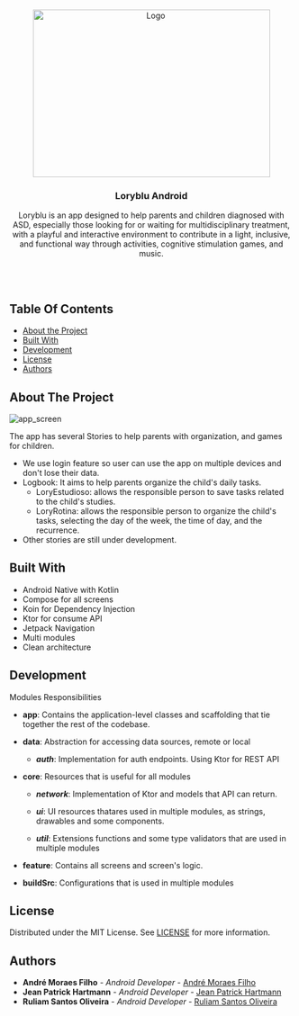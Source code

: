 <br/>

<p align="center">
  <a href="https://github.com/loryblu/loryblu-android">
    <img src="https://github-production-user-asset-6210df.s3.amazonaws.com/69876102/274274731-31580d3d-27d6-476b-b3c7-93cb61e4e3cc.png" alt="Logo" width="421" height="298">
  </a>



  <h3 align="center">Loryblu Android</h3>

  <p align="center">
    Loryblu is an app designed to help parents and children diagnosed with ASD, especially those looking for or waiting for multidisciplinary treatment, with a playful and interactive environment to contribute in a light, inclusive, and functional way through activities, cognitive stimulation games, and music.
  </p>

<br/>
<br/>

## Table Of Contents

* [About the Project](#about-the-project)
* [Built With](#built-with)
* [Development](#development)
* [License](#license)
* [Authors](#authors)

## About The Project

![app_screen](https://github.com/loryblu/loryblu-android/assets/69876102/09b08090-ba70-4fee-940c-4562c50064ac)

The app has several Stories to help parents with organization, and games for children.
- We use login feature so user can use the app on multiple devices and don't lose their data.
- Logbook: It aims to help parents organize the child's daily tasks.
  -  LoryEstudioso: allows the responsible person to save tasks related to the child's studies.
  -  LoryRotina: allows the responsible person to organize the child's tasks, selecting the day of the week, the time of day, and the recurrence.
- Other stories are still under development. 


## Built With

- Android Native with Kotlin
- Compose for all screens
- Koin for Dependency Injection
- Ktor for consume API
- Jetpack Navigation
- Multi modules
- Clean architecture


## Development

Modules Responsibilities

* **app**: Contains the application-level classes and scaffolding that tie together the rest of the codebase.

* **data**: Abstraction for accessing data sources, remote or local
  * ***auth***: Implementation for auth endpoints. Using Ktor for REST API

- **core**: Resources that is useful for all modules
  - ***network***:  Implementation of Ktor and models that API can return.

  - ***ui***: UI resources thatares used in multiple modules, as strings, drawables and some components.

  - ***util***: Extensions functions and some type validators that are used in multiple modules

- **feature**: Contains all screens and screen's logic.
- **buildSrc**: Configurations that is used in multiple modules


## License

Distributed under the MIT License. See [LICENSE](https://github.com/loryblu/loryblu-android/blob/development/LICENSE) for more information.



## Authors

* **André Moraes Filho** - *Android Developer* - [André Moraes Filho](https://github.com/softdevandre)
* **Jean Patrick Hartmann** - *Android Developer* - [Jean Patrick Hartmann](https://github.com/hartmannjean)
* **Ruliam Santos Oliveira** - *Android Developer* - [Ruliam Santos Oliveira](https://github.com/OdisBy)
